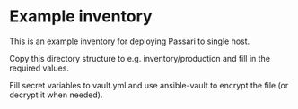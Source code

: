 # Example inventory

This is an example inventory for deploying Passari to single host.

Copy this directory structure to e.g. inventory/production and fill in
the required values.

Fill secret variables to vault.yml and use ansible-vault to encrypt the
file (or decrypt it when needed).

